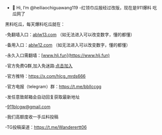 - 👋 Hi, I’m @heiliaochiguawang119
-红领巾瓜报经过改版，现在是911爆料 吃瓜网了

黑料吃瓜，每天爆料吃瓜就在：

-免翻墙入口：[ablw13.com](https://www.ablw13.com) （如无法进入可以改变数字，懂的都懂）

-备用入口：[ablw12.com](https://www.ablw12.com) （如无法进入可以改变数字，懂的都懂）

-永久入口需翻墙：[www.hlj.fun](https://www.hlj.fun)

-官方免费Q群,加入免迷路:[点击加入](http://c.wiwji52.cn/s/VnSe)

-官方推特：https://x.com/hlcg_mrds666

-官方电报（telegram）群：https://t.me/bbllccgg

-发任意致邮箱会自动回复获取最新地址

-[911blcgw@gmail.com](mailto:911blcgw@gmail)

-我们高额度收一手瓜料投稿

-TG投稿渠道：https://t.me/Wanderertt06
